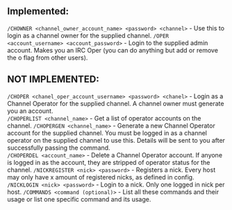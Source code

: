 ## Implemented:
`/CHOWNER <channel_owner_account_name> <password> <channel>` - Use this to login as a channel owner for the supplied channel.
`/OPER <account_username> <account_password>` - Login to the supplied admin account. Makes you an IRC Oper (you can do anything but
add or remove the o flag from other users).  

## NOT IMPLEMENTED:
`/CHOPER <chanel_oper_account_username> <password> <chanel>` - Login as a Channel Operator for the supplied channel. A channel
owner must generate you an account.  
`/CHOPERLIST <channel_name>` - Get a list of operator accounts on the channel.
`/CHOPERGEN <channel_name>` - Generate a new Channel Operator account for the supplied channel. You must be logged in as a
channel operator on the supplied channel to use this. Details will be sent to you after successfully passing the command.  
`/CHOPERDEL <account_name>` - Delete a Channel Operator account. If anyone is logged in as the account, they are stripped of
operator status for the channel.
`/NICKREGISTER <nick> <password>` - Registers a nick. Every host may only have x amount of registered nicks, as defined in config.
`/NICKLOGIN <nick> <password>` - Login to a nick. Only one logged in nick per host.
`/COMMANDS <command (optional)>` - List all these commands and their usage or list one specific command and its usage.
